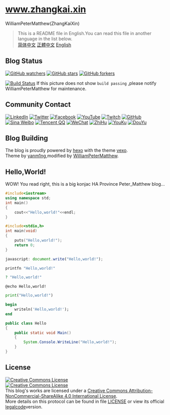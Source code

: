 # www.zhangkai.xin
WilliamPeterMatthew(ZhangKaiXin)
> This is a README file in English.You can read this file in another language in the list below.  
> [简体中文](https://github.com/WilliamPeterMatthew/williampetermatthew.github.io/blob/master/README-zh_CN.md) [正體中文](https://github.com/WilliamPeterMatthew/williampetermatthew.github.io/blob/master/README-zh_TW.md) [English](https://github.com/WilliamPeterMatthew/williampetermatthew.github.io/blob/master/README-en_US.md)  

## Blog Status
[![GitHub watchers](https://img.shields.io/github/watchers/WilliamPeterMatthew/williampetermatthew.github.io.svg?style=social&label=Watch)](https://github.com/WilliamPeterMatthew/williampetermatthew.github.io)
[![GitHub stars](https://img.shields.io/github/stars/WilliamPeterMatthew/williampetermatthew.github.io.svg?style=social&label=Star)](https://github.com/WilliamPeterMatthew/williampetermatthew.github.io)
[![GitHub forkers](https://img.shields.io/github/forks/WilliamPeterMatthew/williampetermatthew.github.io.svg?style=social&label=Fork)](https://github.com/WilliamPeterMatthew/williampetermatthew.github.io)

[![Build Status](https://api.travis-ci.com/WilliamPeterMatthew/williampetermatthew.github.io.svg?branch=source)](https://travis-ci.com/WilliamPeterMatthew/williampetermatthew.github.io)
If this picture does not show `build passing` ,please notify WilliamPeterMatthew for maintenance.

## Community Contact
[![LinkedIn](https://img.shields.io/badge/LinkedIn-张开昕-0077b5.svg?logo=LinkedIn&longCache=true&style=social)](https://www.linkedin.com/in/%E5%BC%80%E6%98%95-%E5%BC%A0-37393998)
[![Twitter](https://img.shields.io/badge/Twitter-Peter__Matthew__-2aa9e0.svg?logo=Twitter&longCache=true&style=social)](https://twitter.com/Peter_Matthew_)
[![Facebook](https://img.shields.io/badge/Facebook-张开昕-3b5998.svg?logo=Facebook&longCache=true&style=social)](https://www.facebook.com/profile.php?id=100011837585349)
[![YouTube](https://img.shields.io/badge/YouTube-WilliamPeterMatthew-ff0000.svg?logo=YouTube&longCache=true&style=social)](https://www.youtube.com/channel/UC5bVJtvNLuSZGlULitP5y9Q)
[![Twitch](https://img.shields.io/badge/Twitch-WilliamPeterMatthew-6441a4.svg?logo=Twitch&longCache=true&style=social)](https://www.twitch.tv/williampetermatthew)
[![GitHub](https://img.shields.io/badge/GitHub-WilliamPeterMatthew-333333.svg?logo=GitHub&longCache=true&style=social)](https://github.com/WilliamPeterMatthew)
[![Sina Weibo](https://img.shields.io/badge/Sina_Weibo-WilliamPeterMatthew-e6162d.svg?logo=Sina-Weibo&longCache=true&style=social)](http://weibo.com/WilliamPeterMatthew)
[![Tencent QQ](https://img.shields.io/badge/Tencent_QQ-张开昕-eb1923.svg?logo=Tencent-QQ&longCache=true&style=social)](http://wpa.qq.com/msgrd?V=3&Uin=1145232806)
[![WeChat](https://img.shields.io/badge/WeChat-张开昕-7bb32e.svg?logo=WeChat&longCache=true&style=social)](https://u.wechat.com/EB5lXuIJto8f_6bK4kAoWQ0)
[![ZhiHu](https://img.shields.io/badge/ZhiHu-WilliamPeterMatthew-0e67c8.svg?longCache=true&style=social)](https://www.zhihu.com/people/WilliamPeterMatthew)
[![YouKu](https://img.shields.io/badge/YouKu-WilliamPeterMatthew-0393ff.svg?longCache=true&style=social)](http://i.youku.com/petermatthew)
[![DouYu](https://img.shields.io/badge/DouYu-WilliamPeterMatthew-ff630e.svg?longCache=true&style=social)](http://none/)

## Blog Building
The blog is proudly powered by [hexo](https://hexo.io/) with the theme [vexo](https://github.com/yanm1ng/hexo-theme-vexo).  
Theme by [yanm1ng](https://github.com/yanm1ng),modified by [WilliamPeterMatthew](https://github.com/WilliamPeterMatthew).  

## Hello,World!
WOW! You read right, this is a big konjac HA Province Peter_Matthew blog...
```cpp
#include<iostream>
using namespace std;
int main()
{
	cout<<"Hello,world!"<<endl;
}
```
```c
#include<stdio,h>
int main(void)
{
	puts("Hello,world!");
	return 0;
}
```
```javascript
javascript: document.write("Hello,world!");
```
```ruby
printfn "Hello,world!"
```
```php
? "Hello,world!"
```
```batch
@echo Hello,world!
```
```python
print("Hello,world!")
```
```pascal
begin
	writeln('Hello,world!');
end
```
```java
public class Hello
{
	public static void Main()
	{
		System.Console.WriteLine("Hello,world!");
	}
}
```

## License
[![Creative Commons License](https://res.zhangkai.xin/pic/license/BY-NC-SA_80x15.png)](https://creativecommons.org/licenses/by-nc-sa/4.0/)  
[![Creative Commons License](https://res.zhangkai.xin/pic/license/BY-NC-SA_88x31.png)](https://creativecommons.org/licenses/by-nc-sa/4.0/)  
This blog's works are licensed under a [Creative Commons Attribution-NonCommercial-ShareAlike 4.0 International License](https://creativecommons.org/licenses/by-nc-sa/4.0/).  
More details on this protocol can be found in file [LICENSE](https://github.com/WilliamPeterMatthew/williampetermatthew.github.io/blob/master/LICENSE-en_US) or view its official [legalcode](https://creativecommons.org/licenses/by-nc-sa/4.0/legalcode)version.
